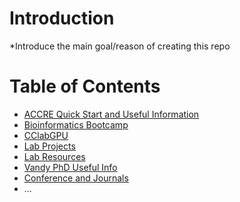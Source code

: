 # Introduction

\*Introduce the main goal/reason of creating this repo

# Table of Contents
- [ACCRE Quick Start and Useful Information](ACCRE%20Quick%20Start/Map%20of%20Contents.md)
- [Bioinformatics Bootcamp](Bioinformatics%20Bootcamp/Map%20of%20Contents.md)
- [CClabGPU](CClabGPU/README.md)
- [Lab Projects](Lab%20Projects/Map%20of%20Contents.md)
- [Lab Resources](Lab%20Resources/Map%20of%20Contents.md)
- [Vandy PhD Useful Info](Vandy%20PhD%20Useful%20Info/README.md)
- [Conference and Journals](Conference%20and%20Journals/Map%20of%20Contents.md)
- ...
